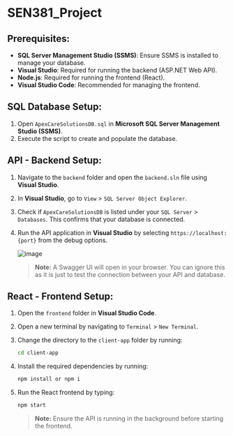 # SEN381_Project

## Prerequisites:
- **SQL Server Management Studio (SSMS)**: Ensure SSMS is installed to manage your database.
- **Visual Studio**: Required for running the backend (ASP.NET Web API).
- **Node.js**: Required for running the frontend (React).
- **Visual Studio Code**: Recommended for managing the frontend.

## SQL Database Setup:
1. Open `ApexCareSolutionsDB.sql` in **Microsoft SQL Server Management Studio (SSMS)**.
2. Execute the script to create and populate the database.

## API - Backend Setup:
1. Navigate to the `backend` folder and open the `backend.sln` file using **Visual Studio**.
2. In **Visual Studio**, go to `View` > `SQL Server Object Explorer`.
3. Check if `ApexCareSolutionsDB` is listed under your `SQL Server` > `Databases`. This confirms that your database is connected.
4. Run the API application in **Visual Studio** by selecting `https://localhost:{port}` from the debug options.

   ![image](https://github.com/user-attachments/assets/4199f74d-48c5-435b-9280-d2cccdc3b47b)

   > **Note:** 
   > A Swagger UI will open in your browser. You can ignore this as it is just to test the connection between your API and database.

## React - Frontend Setup:
1. Open the `frontend` folder in **Visual Studio Code**.
2. Open a new terminal by navigating to `Terminal` > `New Terminal`.
3. Change the directory to the `client-app` folder by running:
   ```bash
   cd client-app
   ```
4. Install the required dependencies by running:
   ```bash
   npm install or npm i
   ```
5. Run the React frontend by typing:
   ```bash
   npm start
   ```

   > **Note:** Ensure the API is running in the background before starting the frontend.


